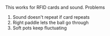 This works for RFID cards and sound. Problems 
  1. Sound doesn't repeat if card repeats
  2. Right paddle lets the ball go through
  3. Soft pots keep fluctuating
